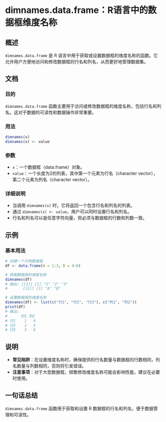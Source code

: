<!--
Meta Description: # dimnames.data.frame：R语言中的数据框维度名称 ## 概述 `dimnames.data.frame` 是 R 语言中用于获取或设置数据框的维度名称的函数。它允许用户方便地访问和修改数据框的行名和列名，从而更好地管理数据集。 ## 文档 ### 目的 `dimnames.dat...
Meta Keywords: dimnames, data, frame, value, character
-->

# dimnames.data.frame：R语言中的数据框维度名称

## 概述
`dimnames.data.frame` 是 R 语言中用于获取或设置数据框的维度名称的函数。它允许用户方便地访问和修改数据框的行名和列名，从而更好地管理数据集。

## 文档
### 目的
`dimnames.data.frame` 函数主要用于访问或修改数据框的维度名称，包括行名和列名。这对于数据的可读性和数据操作非常重要。

### 用法
```R
dimnames(x)
dimnames(x) <- value
```

### 参数
- `x`：一个数据框（data.frame）对象。
- `value`：一个长度为2的列表，其中第一个元素为行名（character vector），第二个元素为列名（character vector）。

### 详细说明
- 当调用 `dimnames(x)` 时，它将返回一个包含行名和列名的列表。
- 通过 `dimnames(x) <- value`，用户可以同时设置行名和列名。
- 行名和列名可以是任意字符向量，但必须与数据框的行数和列数一致。

## 示例
### 基本用法
```R
# 创建一个示例数据框
df <- data.frame(A = 1:3, B = 4:6)

# 获取数据框的维度名称
dimnames(df)
# 输出: [[1]] [1] "1" "2" "3"
#       [[2]] [1] "A" "B"

# 设置数据框的维度名称
dimnames(df) <- list(c("行1", "行2", "行3"), c("列1", "列2"))
print(df)
# 输出:
#      列1 列2
# 行1    1   4
# 行2    2   5
# 行3    3   6
```

## 说明
- **常见陷阱**：在设置维度名称时，确保提供的行名数量与数据框的行数相同，列名数量与列数相同，否则将引发错误。
- **注意事项**：对于大型数据框，频繁修改维度名称可能会影响性能，建议在必要时使用。

## 一句话总结
`dimnames.data.frame` 函数用于获取和设置 R 数据框的行名和列名，便于数据管理和可读性。
